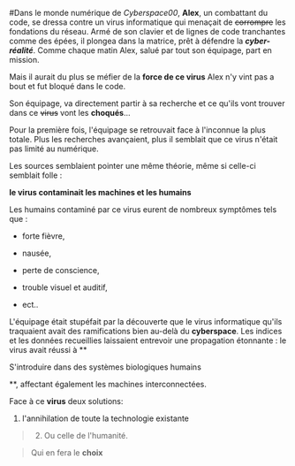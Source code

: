 #Dans le monde numérique de *Cyberspace00*, **Alex**, un combattant du code, se dressa contre un virus informatique qui menaçait de ~~corrompre~~ les fondations du réseau. Armé de son clavier et de lignes de code tranchantes comme des épées, il plongea dans la matrice, prêt à défendre la ***cyber-réalité***. Comme chaque matin Alex, salué par tout son équipage, part en mission.

Mais il aurait du plus se méfier de la **force de ce virus** Alex n'y vint pas a bout et fut bloqué dans le code.

Son équipage, va directement partir à sa recherche et ce qu'ils vont trouver dans ce ~~virus~~ vont les **choqués**...


Pour la première fois, l'équipage se retrouvait face à l'inconnue la plus totale. Plus les recherches avançaient, plus il semblait que ce virus n'était pas limité au numérique.

Les sources semblaient pointer une même théorie, même si celle-ci semblait folle :

**le virus contaminait les machines et les humains**


Les humains contaminé par ce virus eurent de nombreux symptômes tels que :


- forte fièvre,

- nausée,

- perte de conscience,

- trouble visuel et auditif,

- ect..


L'équipage était stupéfait par la découverte que le virus informatique qu'ils traquaient avait des ramifications bien au-delà du **cyberspace**. Les indices et les données recueillies laissaient entrevoir une propagation étonnante : le virus avait réussi à **

S'introduire dans des systèmes biologiques humains

**, affectant également les machines interconnectées.

Face à ce **virus** deux solutions:

1. l'annihilation de toute la technologie existante

> 2. Ou celle de l'humanité.


>Qui en fera le **choix**
